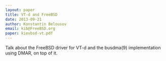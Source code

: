 ```yaml
---
layout: paper
title: VT-d and FreeBSD
date: 2013-09-21
author: Konstantin Belousov
email: kib@FreeBSD.org
paper: kievbsd-vt.pdf
---
```

Talk about the FreeBSD driver for VT-d and the busdma(9) implementation
using DMAR, on top of it.
